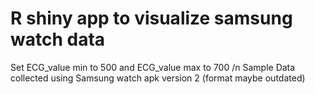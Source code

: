 # R shiny app to visualize samsung watch data 

Set ECG_value min to 500 and ECG_value max to 700 /n
Sample Data collected using Samsung watch apk version 2 (format maybe outdated)
